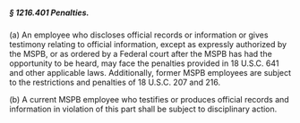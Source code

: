 ##### § 1216.401 Penalties. #####

(a) An employee who discloses official records or information or gives testimony relating to official information, except as expressly authorized by the MSPB, or as ordered by a Federal court after the MSPB has had the opportunity to be heard, may face the penalties provided in 18 U.S.C. 641 and other applicable laws. Additionally, former MSPB employees are subject to the restrictions and penalties of 18 U.S.C. 207 and 216.

(b) A current MSPB employee who testifies or produces official records and information in violation of this part shall be subject to disciplinary action.